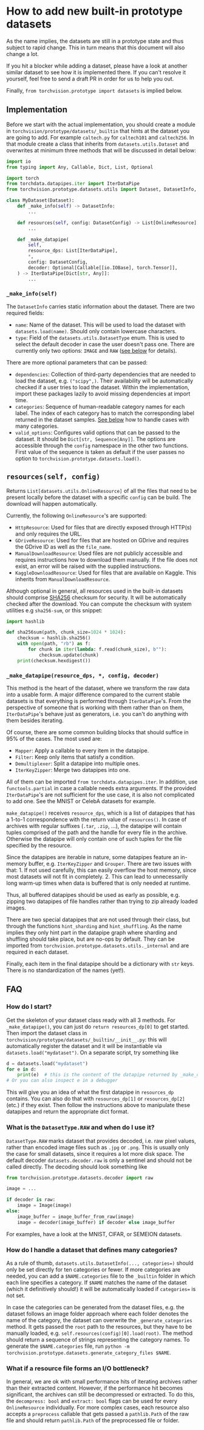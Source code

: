 # How to add new built-in prototype datasets

As the name implies, the datasets are still in a prototype state and thus
subject to rapid change. This in turn means that this document will also change
a lot.

If you hit a blocker while adding a dataset, please have a look at another
similar dataset to see how it is implemented there. If you can't resolve it
yourself, feel free to send a draft PR in order for us to help you out.

Finally, `from torchvision.prototype import datasets` is implied below.

## Implementation

Before we start with the actual implementation, you should create a module in
`torchvision/prototype/datasets/_builtin` that hints at the dataset you are
going to add. For example `caltech.py` for `caltech101` and `caltech256`. In
that module create a class that inherits from `datasets.utils.Dataset` and
overwrites at minimum three methods that will be discussed in detail below:

```python
import io
from typing import Any, Callable, Dict, List, Optional

import torch
from torchdata.datapipes.iter import IterDataPipe
from torchvision.prototype.datasets.utils import Dataset, DatasetInfo, DatasetConfig, OnlineResource

class MyDataset(Dataset):
    def _make_info(self) -> DatasetInfo:
        ...

    def resources(self, config: DatasetConfig) -> List[OnlineResource]:
        ...

    def _make_datapipe(
        self,
        resource_dps: List[IterDataPipe],
        *,
        config: DatasetConfig,
        decoder: Optional[Callable[[io.IOBase], torch.Tensor]],
    ) -> IterDataPipe[Dict[str, Any]]:
        ...
```

### `_make_info(self)`

The `DatasetInfo` carries static information about the dataset. There are two
required fields:
- `name`: Name of the dataset. This will be used to load the dataset with
  `datasets.load(name)`. Should only contain lowercase characters.
- `type`: Field of the `datasets.utils.DatasetType` enum. This is used to select
   the default decoder in case the user doesn't pass one. There are currently
   only two options: `IMAGE` and `RAW` ([see
   below](what-is-the-datasettyperaw-and-when-do-i-use-it) for details).

There are more optional parameters that can be passed:

- `dependencies`: Collection of third-party dependencies that are needed to load
  the dataset, e.g. `("scipy",)`. Their availability will be automatically
  checked if a user tries to load the dataset. Within the implementation, import
  these packages lazily to avoid missing dependencies at import time.
- `categories`: Sequence of human-readable category names for each label. The
  index of each category has to match the corresponding label returned in the
  dataset samples. [See
  below](#how-do-i-handle-a-dataset-that-defines-many-categories) how to handle
  cases with many categories.
- `valid_options`: Configures valid options that can be passed to the dataset.
  It should be `Dict[str, Sequence[Any]]`. The options are accessible through
  the `config` namespace in the other two functions. First value of the sequence
  is taken as default if the user passes no option to
  `torchvision.prototype.datasets.load()`.

## `resources(self, config)`

Returns `List[datasets.utils.OnlineResource]` of all the files that need to be
present locally before the dataset with a specific `config` can be build. The
download will happen automatically. 

Currently, the following `OnlineResource`'s are supported:

- `HttpResource`: Used for files that are directly exposed through HTTP(s) and
  only requires the URL.
- `GDriveResource`: Used for files that are hosted on GDrive and requires the
  GDrive ID as well as the `file_name`.
- `ManualDownloadResource`: Used files are not publicly accessible and requires
  instructions how to download them manually. If the file does not exist, an
  error will be raised with the supplied instructions.
- `KaggleDownloadResource`: Used for files that are available on Kaggle. This
  inherits from `ManualDownloadResource`.

Although optional in general, all resources used in the built-in datasets should
comprise [SHA256](https://en.wikipedia.org/wiki/SHA-2) checksum for security. It
will be automatically checked after the download. You can compute the checksum
with system utilities e.g `sha256-sum`, or this snippet:

```python
import hashlib

def sha256sum(path, chunk_size=1024 * 1024):
    checksum = hashlib.sha256()
    with open(path, "rb") as f:
        for chunk in iter(lambda: f.read(chunk_size), b""):
            checksum.update(chunk)
    print(checksum.hexdigest())
```

### `_make_datapipe(resource_dps, *, config, decoder)`

This method is the heart of the dataset, where we transform the raw data into
a usable form. A major difference compared to the current stable datasets is
that everything is performed through `IterDataPipe`'s. From the perspective of
someone that is working with them rather than on them, `IterDataPipe`'s behave
just as generators, i.e. you can't do anything with them besides iterating.

Of course, there are some common building blocks that should suffice in 95% of
the cases. The most used are:

- `Mapper`: Apply a callable to every item in the datapipe. 
- `Filter`: Keep only items that satisfy a condition.
- `Demultiplexer`: Split a datapipe into multiple ones.
- `IterKeyZipper`: Merge two datapipes into one.

All of them can be imported `from torchdata.datapipes.iter`. In addition, use
`functools.partial` in case a callable needs extra arguments.  If the provided
`IterDataPipe`'s are not sufficient for the use case, it is also not complicated
to add one. See the MNIST or CelebA datasets for example.

`make_datapipe()` receives `resource_dps`, which is a list of datapipes that has
a 1-to-1 correspondence with the return value of `resources()`. In case of
archives with regular suffixes (`.tar`, `.zip`, ...), the datapipe will contain
tuples comprised of the path and the handle for every file in the archive.
Otherwise the datapipe will only contain one of such tuples for the file
specified by the resource.

Since the datapipes are iterable in nature, some datapipes feature an in-memory
buffer, e.g. `IterKeyZipper` and `Grouper`. There are two issues with that: 1.
If not used carefully, this can easily overflow the host memory, since most
datasets will not fit in completely. 2. This can lead to unnecessarily long
warm-up times when data is buffered that is only needed at runtime.

Thus, all buffered datapipes should be used as early as possible, e.g. zipping
two datapipes of file handles rather than trying to zip already loaded images.

There are two special datapipes that are not used through their class, but
through the functions `hint_sharding` and `hint_shuffling`. As the name implies
they only hint part in the datapipe graph where sharding and shuffling should
take place, but are no-ops by default. They can be imported from
`torchvision.prototype.datasets.utils._internal` and are required in each
dataset.

Finally, each item in the final datapipe should be a dictionary with `str` keys.
There is no standardization of the names (yet!).

## FAQ

### How do I start?

Get the skeleton of your dataset class ready with all 3 methods. For
`_make_datapipe()`, you can just do `return resources_dp[0]` to get started.
Then import the dataset class in
`torchvision/prototype/datasets/_builtin/__init__.py`: this will automatically
register the dataset and it will be instantiable via
`datasets.load("mydataset")`. On a separate script, try something like

```py
d = datasets.load("mydataset")
for e in d:
    print(e)  # this is the content of the datapipe returned by _make_datapipe()
# Or you can also inspect e in a debugger
```

This will give you an idea of what the first datapipe in `resources_dp`
contains. You can also do that with `resources_dp[1]` or `resources_dp[2]`
(etc.) if they exist. Then follow the instructions above to manipulate these
datapipes and return the appropriate dict format.

### What is the `DatasetType.RAW` and when do I use it?

`DatasetType.RAW` marks dataset that provides decoded, i.e. raw pixel values,
rather than encoded image files such as `.jpg` or `.png`. This is usually only
the case for small datasets, since it requires a lot more disk space. The
default decoder `datasets.decoder.raw` is only a sentinel and should not be
called directly. The decoding should look something like

```python
from torchvision.prototype.datasets.decoder import raw

image = ...

if decoder is raw:
    image = Image(image)
else:
    image_buffer = image_buffer_from_raw(image)
    image = decoder(image_buffer) if decoder else image_buffer
```

For examples, have a look at the MNIST, CIFAR, or SEMEION datasets.

### How do I handle a dataset that defines many categories?

As a rule of thumb, `datasets.utils.DatasetInfo(..., categories=)` should only
be set directly for ten categories or fewer. If more categories are needed, you
can add a `$NAME.categories` file to the `_builtin` folder in which each line
specifies a category. If `$NAME` matches the name of the dataset (which it
definitively should!) it will be automatically loaded if `categories=` is not
set.

In case the categories can be generated from the dataset files, e.g. the dataset
follows an image folder approach where each folder denotes the name of the
category, the dataset can overwrite the `_generate_categories` method. It gets
passed the `root` path to the resources, but they have to be manually loaded,
e.g. `self.resources(config)[0].load(root)`. The method should return a sequence
of strings representing the category names. To generate the `$NAME.categories`
file, run `python -m torchvision.prototype.datasets.generate_category_files
$NAME`.

### What if a resource file forms an I/O bottleneck?

In general, we are ok with small performance hits of iterating archives rather
than their extracted content. However, if the performance hit becomes
significant, the archives can still be decompressed or extracted. To do this,
the `decompress: bool` and `extract: bool` flags can be used for every
`OnlineResource` individually. For more complex cases, each resource also
accepts a `preprocess` callable that gets passed a `pathlib.Path` of the raw
file and should return `pathlib.Path` of the preprocessed file or folder.
